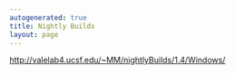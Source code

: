 ```yaml
---
autogenerated: true
title: Nightly Builds
layout: page
---
```


<http://valelab4.ucsf.edu/~MM/nightlyBuilds/1.4/Windows/>
